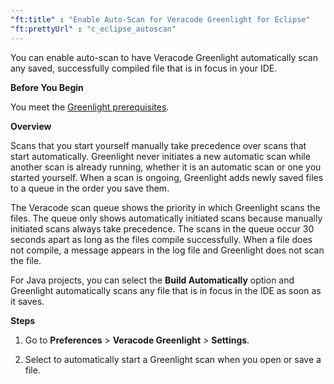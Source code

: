 ```yaml
---
"ft:title" : "Enable Auto-Scan for Veracode Greenlight for Eclipse"
"ft:prettyUrl" : "c_eclipse_autoscan"
---
```

You can enable auto-scan to have Veracode Greenlight automatically scan any saved, successfully compiled file that is in focus in your IDE.

<p font-size="13pt"><b>Before You Begin</b></p>

You meet the [Greenlight prerequisites](https://docs.veracode.com/r/Meet_Veracode_Greenlight_Prerequisites).

<p font-size="13pt"><b>Overview</b></p>

Scans that you start yourself manually take precedence over scans that start automatically. Greenlight never initiates a new automatic scan while another scan is already running, whether it is an automatic scan or one you started yourself. When a scan is ongoing, Greenlight adds newly saved files to a queue in the order you save them.

The Veracode scan queue shows the priority in which Greenlight scans the files. The queue only shows automatically initiated scans because manually initiated scans always take precedence. The scans in the queue occur 30 seconds apart as long as the files compile successfully. When a file does not compile, a message appears in the log file and Greenlight does not scan the file.

For Java projects, you can select the **Build Automatically** option and Greenlight automatically scans any file that is in focus in the IDE as soon as it saves.

<p font-size="13pt"><b>Steps</b></p>

1. Go to **Preferences** > **Veracode Greenlight** > **Settings**.

2. Select to automatically start a Greenlight scan when you open or save a file.